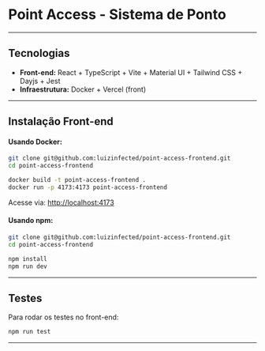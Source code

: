 # Point Access - Sistema de Ponto

---

## Tecnologias

- **Front-end:** React + TypeScript + Vite + Material UI + Tailwind CSS + Dayjs + Jest  
- **Infraestrutura:** Docker + Vercel (front) 

---

##  Instalação Front-end

#### Usando Docker:

```bash
git clone git@github.com:luizinfected/point-access-frontend.git
cd point-access-frontend

docker build -t point-access-frontend .
docker run -p 4173:4173 point-access-frontend
```

Acesse via: [http://localhost:4173](http://localhost:4173)

####  Usando npm:

```bash
git clone git@github.com:luizinfected/point-access-frontend.git
cd point-access-frontend

npm install
npm run dev
```

---


## Testes

Para rodar os testes no front-end:

```bash
npm run test
```

---
